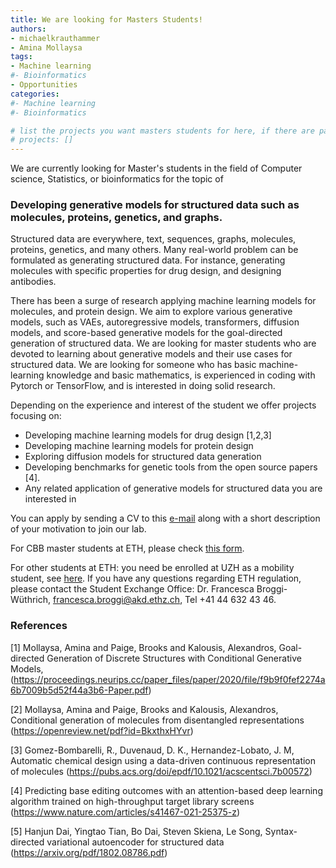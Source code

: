 ```yaml
---
title: We are looking for Masters Students!
authors:
- michaelkrauthammer
- Amina Mollaysa
tags: 
- Machine learning
#- Bioinformatics
- Opportunities
categories:
#- Machine learning
#- Bioinformatics

# list the projects you want masters students for here, if there are pages for them
# projects: []
---
```


We are currently looking for Master's students in the field of Computer science, Statistics, or bioinformatics  for the topic of

### Developing generative models for structured data such as molecules, proteins, genetics, and graphs.


Structured data are everywhere, text, sequences, graphs, molecules, proteins, genetics, and many others. Many real-world problem can be formulated as generating structured data. For instance, generating molecules with specific properties for drug design, and designing antibodies.  

There has been a surge of research applying machine learning models for molecules, and protein design.  We aim to explore various generative models, such as VAEs, autoregressive models, transformers, diffusion models, and score-based generative models for the goal-directed generation of structured data. We are looking for master students who are devoted to learning about generative models and their use cases for structured data. We are looking for someone who has basic machine-learning knowledge and basic mathematics,  is experienced in coding with Pytorch or TensorFlow, and is interested in doing solid research.

Depending on the experience and interest of the student we offer projects focusing on:
- Developing machine learning models for drug design [1,2,3]
- Developing machine learning models for protein design
- Exploring diffusion models for structured data generation
- Developing benchmarks for genetic tools from the open source papers [4].
- Any related application of generative models for structured data you are interested in


You can apply by sending a CV to this <a href="#" onclick="u='maolaaisha.aminanmu'; d='uzh.ch'; prompt('Copy address to clipboard',u+'@'+d); return false">e-mail</a> along with a short description of your motivation to join our lab.

For CBB master students at ETH, please check [this form](https://ethz.ch/content/dam/ethz/special-interest/study-programme-websites/master-cbb-dam/documents/2023_forms/2023_MSc%20CBB_Registration_Master-Thesis-UBas_UZH.pdf).

For other students at ETH: you need be enrolled at UZH as a mobility student, see [here](https://www.uzh.ch/cmsssl/en/studies/application/chmobilityin.html). If you have any questions regarding ETH regulation, please contact the Student Exchange Office: Dr. Francesca Broggi-Wüthrich, francesca.broggi@akd.ethz.ch, Tel +41 44 632 43 46.

### References
[1] Mollaysa, Amina and Paige, Brooks and Kalousis, Alexandros, Goal-directed Generation of Discrete Structures with Conditional Generative Models, (https://proceedings.neurips.cc/paper_files/paper/2020/file/f9b9f0fef2274a6b7009b5d52f44a3b6-Paper.pdf)

[2] Mollaysa, Amina and Paige, Brooks and Kalousis, Alexandros, Conditional generation of molecules from disentangled representations 
(https://openreview.net/pdf?id=BkxthxHYvr)

[3] Gomez-Bombarelli, R., Duvenaud, D. K., Hernandez-Lobato, J. M, Automatic chemical design using a data-driven continuous representation of molecules (https://pubs.acs.org/doi/epdf/10.1021/acscentsci.7b00572)

[4] Predicting base editing outcomes with an attention-based deep learning algorithm trained on high-throughput target library screens 
(https://www.nature.com/articles/s41467-021-25375-z)

[5] Hanjun Dai, Yingtao Tian, Bo Dai, Steven Skiena, Le Song, Syntax-directed variational autoencoder for structured data
(https://arxiv.org/pdf/1802.08786.pdf)

